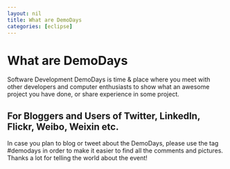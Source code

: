 ```yaml
---
layout: nil
title: What are DemoDays
categories: [eclipse]
---
```


# What are DemoDays

Software Development DemoDays is time & place where you meet with other developers and computer enthusiasts
to show what an awesome project you have done, or share experience in some project.

## For Bloggers and Users of Twitter, LinkedIn, Flickr, Weibo, Weixin etc.

In case you plan to blog or tweet about the DemoDays, please use the tag #demodays in order to make it easier
 to find all the comments and pictures. Thanks a lot for telling the world about the event!
